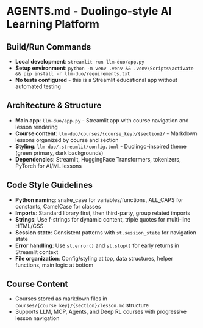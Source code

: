 # AGENTS.md - Duolingo-style AI Learning Platform

## Build/Run Commands
- **Local development**: `streamlit run llm-duo/app.py`
- **Setup environment**: `python -m venv .venv && .venv\Scripts\activate && pip install -r llm-duo/requirements.txt`
- **No tests configured** - this is a Streamlit educational app without automated testing

## Architecture & Structure
- **Main app**: `llm-duo/app.py` - Streamlit app with course navigation and lesson rendering
- **Course content**: `llm-duo/courses/{course_key}/{section}/` - Markdown lessons organized by course and section
- **Styling**: `llm-duo/.streamlit/config.toml` - Duolingo-inspired theme (green primary, dark backgrounds)
- **Dependencies**: Streamlit, HuggingFace Transformers, tokenizers, PyTorch for AI/ML lessons

## Code Style Guidelines
- **Python naming**: snake_case for variables/functions, ALL_CAPS for constants, CamelCase for classes
- **Imports**: Standard library first, then third-party, group related imports
- **Strings**: Use f-strings for dynamic content, triple quotes for multi-line HTML/CSS
- **Session state**: Consistent patterns with `st.session_state` for navigation state
- **Error handling**: Use `st.error()` and `st.stop()` for early returns in Streamlit context
- **File organization**: Config/styling at top, data structures, helper functions, main logic at bottom

## Course Content
- Courses stored as markdown files in `courses/{course_key}/{section}/lesson.md` structure
- Supports LLM, MCP, Agents, and Deep RL courses with progressive lesson navigation
